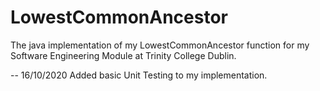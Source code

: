 # LowestCommonAncestor

The java implementation of my LowestCommonAncestor function for my Software Engineering Module
at Trinity College Dublin.

-- 16/10/2020
Added basic Unit Testing to my implementation.
